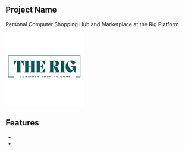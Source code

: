 
## Project Name

Personal Computer Shopping Hub and Marketplace at the Rig Platform
![Logo](https://github.com/Habibur96/theRig-client/blob/main/src/assets/logo/rsz_1rsz_1rsz_therig.png?raw=true)


## Features 
- 
-

